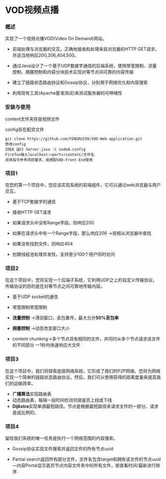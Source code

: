 # VOD视频点播
### 概述

实现了一个视频点播VOD(Video On Demand)网站。

- 前端处理与浏览器的交互。正确地接收和处理来自浏览器的HTTP GET请求，并适当地响应200,206,404,500。 

- 通过Java设计了一个基于UDP套接字通信的后端系统，使用带宽限制、流量控制、拥塞控制和内容分块技术实现对等节点间可靠的内容传输

- 建立了链路状态路由协议和Gossip协议，分别用于网络优化和内容搜索

- 利用现有工具(Apache基准测试)来测试服务器的可伸缩性

### 安装与使用

content文件夹存放视频文件

config存在配资文件

```shell
git clone https://github.com/FENGRUI99/VOD-Web-application.git
修改config
IDEA 运行 Server.java -C nodeA.config
Firefox输入localhost:<port>/content/文件名
具体指令参考项目要求，或搭配VOD-Front-End使用
```




### 项目1

在您的第一个项目中，您应该实现系统的前端组件，它可以通过web浏览器与用户交互。 


- 基于TCP套接字的通信 

- 接收HTTP GET请求 

- 如果请求头中没有Range字段，则响应200 

- 如果在请求头中有一个Range字段，那么响应206 ->视频从浏览器中查找 

- 如果没有找到文件，则响应404 

- 创建线程池处理并发性，支持至少100个用户同时访问




### 项目2

在这个项目中，您将实现一个后端子系统，它利用UDP之上的自定义传输协议。传输协议的目的是在对等节点之间可靠地传输内容。

- 基于UDP socket的通信

- 带宽限制带宽限制

- **流量控制** ->滑动窗口，丢包重传，最大允许**50%丢包率**
- **拥塞控制** ->动态改变窗口大小
- content chunking->多个节点具有相同的文件，并同时从多个节点请求该文件的不同部分
—1秒内快速响应大文件



### 项目3

在这个项目中，我们将探索底层网络系统，它形成了我们的P2P网络。您将为网络实现一个简单的链路状态路由协议。然后，我们可以使用获得的距离度量来提高我们的运输效率。

- **广播算法**实现路由表
- 动态路由表，每隔一段时间检测邻居是否上线或下线
- **Dijkstra**实现单源最短路径。节点是根据最短路径来请求文件的一部分。请求是成比例的。



### 项目4

留给我们系统的唯一任务是执行一个网络范围的内容搜索。

- Gossip协议实现文件搜索并返回文件的所有节点uuid

- Partial search返回所有部分文件，文件名包含target和拥有该文件的节点uuid
—内容Portal显示首页节点内容文件夹中的所有文件，按查看时间/最新进行排序
